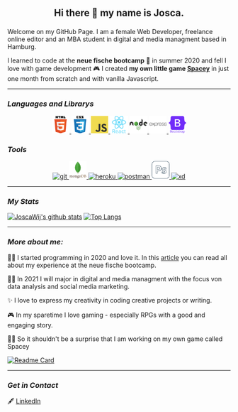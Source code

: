 ## <p align="center"> Hi there 👋 my name is Josca. </p>

Welcome on my GitHub Page. I am a female Web Developer, freelance online editor and an MBA student in digital and media managment based in Hamburg.

I learned to code at the **neue fische bootcamp** 🐠 in summer 2020 and fell I love with game development 🎮 I created **my own little game [Spacey](https://github.com/JoscaWij/Spacey)** in just one month from scratch and with vanilla Javascript.

---

### _Languages and Librarys_

<p align="center"> 
<a href="https://www.w3.org/html/" target="_blank"> <img src="https://raw.githubusercontent.com/devicons/devicon/master/icons/html5/html5-original-wordmark.svg" alt="html5" width="40" height="40"/> </a> 
<a href="https://www.w3schools.com/css/" target="_blank"> <img src="https://raw.githubusercontent.com/devicons/devicon/master/icons/css3/css3-original-wordmark.svg" alt="css3" width="40" height="40"/> </a>
<a href="https://developer.mozilla.org/en-US/docs/Web/JavaScript" target="_blank"> <img src="https://raw.githubusercontent.com/devicons/devicon/master/icons/javascript/javascript-original.svg" alt="javascript" width="40" height="40"/> </a> 
<a href="https://reactjs.org/" target="_blank"> <img src="https://raw.githubusercontent.com/devicons/devicon/master/icons/react/react-original-wordmark.svg" alt="react" width="40" height="40"/> </a> 
<a href="https://nodejs.org" target="_blank"> <img src="https://raw.githubusercontent.com/devicons/devicon/master/icons/nodejs/nodejs-original-wordmark.svg" alt="nodejs" width="40" height="40"/> </a> 
<a href="https://expressjs.com" target="_blank"> <img src="https://raw.githubusercontent.com/devicons/devicon/master/icons/express/express-original-wordmark.svg" alt="express" width="40" height="40"/> </a> 
<a href="https://getbootstrap.com" target="_blank"> <img src="https://raw.githubusercontent.com/devicons/devicon/master/icons/bootstrap/bootstrap-plain-wordmark.svg" alt="bootstrap" width="40" height="40"/> </a>
</p>

### _Tools_

<p align="center">
<a href="https://git-scm.com/" target="_blank"> <img src="https://www.vectorlogo.zone/logos/git-scm/git-scm-icon.svg" alt="git" width="40" height="40"/> </a> 
<a href="https://www.mongodb.com/" target="_blank"> <img src="https://raw.githubusercontent.com/devicons/devicon/master/icons/mongodb/mongodb-original-wordmark.svg" alt="mongodb" width="40" height="40"/> </a> 
<a href="https://heroku.com" target="_blank"> <img src="https://www.vectorlogo.zone/logos/heroku/heroku-icon.svg" alt="heroku" width="40" height="40"/> </a> 
<a href="https://postman.com" target="_blank"> <img src="https://www.vectorlogo.zone/logos/getpostman/getpostman-icon.svg" alt="postman" width="40" height="40"/> </a> 
<a href="https://www.photoshop.com/en" target="_blank"> <img src="https://raw.githubusercontent.com/devicons/devicon/master/icons/photoshop/photoshop-line.svg" alt="photoshop" width="40" height="40"/> </a> 
<a href="https://www.adobe.com/products/xd.html" target="_blank"> <img src="https://cdn.worldvectorlogo.com/logos/adobe-xd.svg" alt="xd" width="40" height="40"/> </a>
</p>

---

### _My Stats_

[![JoscaWij's github stats](https://github-readme-stats.vercel.app/api?username=joscawij&include_all_commits=true&count_private=true&bg_color=e3e3e3&hide_border=ture&show_icons=true)](https://github.com/anuraghazra/github-readme-stats)
[![Top Langs](https://github-readme-stats-two-silk.vercel.app/api/top-langs/?username=joscawij&theme=graywhite&show_icons=true&bg_color=e3e3e3&hide_border=true&layout=compact)](https://github-readme-stats-two-silk.vercel.app)

---

### _More about me:_

👩‍💻 I started programming in 2020 and love it. In this [article](https://www.neuefische.de/magazin/josca-angelt-sich-als-erste-studentin-der-hamburg-media-school-das-neuefische-codingbootcamp-stipendium) you can read all about my experience at the neue fische bootcamp.

👩‍🎓 In 2021 I will major in digital and media managment with the focus von data analysis and social media marketing.

✨ I love to express my creativity in coding creative projects or writing.

🎮 In my sparetime I love gaming - especially RPGs with a good and engaging story.

👨‍🚀 So it shouldn't be a surprise that I am working on my own game called Spacey

[![Readme Card](https://github-readme-stats.vercel.app/api/pin/?username=joscawij&repo=Spacey)](https://github.com/JoscaWij/Spacey)

---

### _Get in Contact_

🖋 [LinkedIn](https://www.linkedin.com/in/josca-wijtenburg-457264160/)
